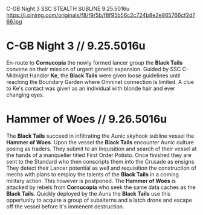 C-GB Night 3
SSC STEALTH SUBLINE
9.25.5016u
https://i.pinimg.com/originals/f8/f9/5b/f8f95b56c2c724b8e2e865766cf2d766.jpg

# C-GB Night 3 // 9.25.5016u
En-route to **Cornucopia** the newly formed lancer group the **Black Tails** convene on their mission of urgent genetic expansion. Guided by SSC C-Midnight Handler **Ke**, the **Black Tails** were given loose guidelines until reaching the Boundary Garden where Omninet connection is limited. A clue to Ke's contact was given as an individual with blonde hair and ever changing eyes.

# Hammer of Woes // 9.26.5016u
The **Black Tails** succeed in infiltrating the Aunic skyhook subline vessel the **Hammer of Woes**. Upon the vessel the **Black Tails** encounter Aunic culture posing as traders. They submit to an Inquisition and search of their vessel at the hands of a manqueller titled First Order Potisto. Once finished they are sent to the Standard who then conscripts them into the Crusade as ensigns. They detect their Lancer potential as well and requisition the construction of mechs with plans to employ the talents of the **Black Tails** in a coming military action.
This however is postponed. The **Hammer of Woes** is attacked by rebels from **Cornucopia** who seek the same data caches as the **Black Tails**. Quickly deployed by the Auns the **Black Tails** use this oppertunity to acquire a group of subalterns and a latch drone and escape off the vessel before it's immenent destruction.